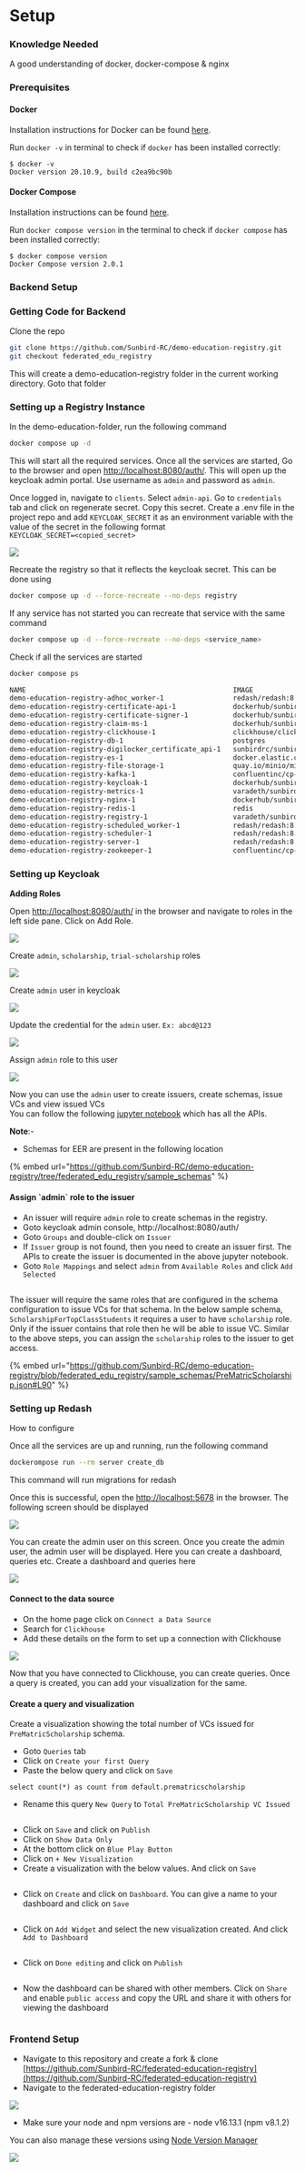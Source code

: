 # Setup

### Knowledge Needed

A good understanding of docker, docker-compose & nginx

### Prerequisites

#### Docker

Installation instructions for Docker can be found [here](https://docs.docker.com/engine/install/).

Run `docker -v` in terminal to check if `docker` has been installed correctly:

```
$ docker -v
Docker version 20.10.9, build c2ea9bc90b
```

#### Docker Compose

Installation instructions can be found [here](https://docs.docker.com/compose/install/).

Run `docker compose version` in the terminal to check if `docker compose` has been installed correctly:

```
$ docker compose version
Docker Compose version 2.0.1
```

### Backend Setup <a href="#_btcqa01b80kx" id="_btcqa01b80kx"></a>

### Getting Code for Backend <a href="#_pjvmd0ibetjy" id="_pjvmd0ibetjy"></a>

Clone the repo

```bash
git clone https://github.com/Sunbird-RC/demo-education-registry.git
git checkout federated_edu_registry
```

This will create a demo-education-registry folder in the current working directory. Goto that folder

### Setting up a Registry Instance <a href="#_5l1lkhqaq9ey" id="_5l1lkhqaq9ey"></a>

In the demo-education-folder, run the following command

```bash
docker compose up -d
```

This will start all the required services. Once all the services are started, Go to the browser and open [http://localhost:8080/auth/](http://localhost:8080/auth/). This will open up the keycloak admin portal. Use username as `admin` and password as `admin`.

Once logged in, navigate to `clients`. Select `admin-api`. Go to `credentials` tab and click on regenerate secret. Copy this secret. Create a .env file in the project repo and add `KEYCLOAK_SECRET` it as an environment variable with the value of the secret in the following format\
`KEYCLOAK_SECRET=<copied_secret>`

![](../../../.gitbook/assets/0.png)

Recreate the registry so that it reflects the keycloak secret. This can be done using&#x20;

```bash
docker compose up -d --force-recreate --no-deps registry
```

If any service has not started you can recreate that service with the same command

```bash
docker compose up -d --force-recreate --no-deps <service_name>
```

Check if all the services are started

```bash
docker compose ps
```

```bash
NAME                                                   IMAGE                                                  COMMAND                  SERVICE                      CREATED              STATUS                                 PORTS
demo-education-registry-adhoc_worker-1                 redash/redash:8.0.0.b32245                             "/app/bin/docker-ent…"   adhoc_worker                 About a minute ago   Up About a minute                      5000/tcp
demo-education-registry-certificate-api-1              dockerhub/sunbird-rc-certificate-api                   "docker-entrypoint.s…"   certificate-api              17 hours ago         Up 17 hours (healthy)                  0.0.0.0:8078->8078/tcp, :::8078->8078/tcp
demo-education-registry-certificate-signer-1           dockerhub/sunbird-rc-certificate-signer                "docker-entrypoint.s…"   certificate-signer           17 hours ago         Up 17 hours (healthy)                  0.0.0.0:8079->8079/tcp, :::8079->8079/tcp
demo-education-registry-claim-ms-1                     dockerhub/sunbird-rc-claim-ms:v0.0.13                  "java -jar /app.jar"     claim-ms                     About a minute ago   Up About a minute                      0.0.0.0:8082->8082/tcp, :::8082->8082/tcp
demo-education-registry-clickhouse-1                   clickhouse/clickhouse-server:head-alpine               "/entrypoint.sh"         clickhouse                   17 hours ago         Up 17 hours (healthy)                  8123/tcp, 9009/tcp, 0.0.0.0:9004->9000/tcp, :::9004->9000/tcp
demo-education-registry-db-1                           postgres                                               "docker-entrypoint.s…"   db                           About a minute ago   Up About a minute                      0.0.0.0:5432->5432/tcp, :::5432->5432/tcp
demo-education-registry-digilocker_certificate_api-1   sunbirdrc/sunbird-rc-digilocker-certificate-api        "/go/main"               digilocker_certificate_api   About a minute ago   Up About a minute                      8086/tcp, 0.0.0.0:8087->8087/tcp, :::8087->8087/tcp
demo-education-registry-es-1                           docker.elastic.co/elasticsearch/elasticsearch:7.10.1   "/tini -- /usr/local…"   es                           17 hours ago         Up 17 hours (healthy)                  0.0.0.0:9200->9200/tcp, :::9200->9200/tcp, 0.0.0.0:9300->9300/tcp, :::9300->9300/tcp
demo-education-registry-file-storage-1                 quay.io/minio/minio                                    "/usr/bin/docker-ent…"   file-storage                 17 hours ago         Up 17 hours (healthy)                  0.0.0.0:9003->9000/tcp, :::9003->9000/tcp, 0.0.0.0:9002->9001/tcp, :::9002->9001/tcp
demo-education-registry-kafka-1                        confluentinc/cp-kafka:latest                           "/etc/confluent/dock…"   kafka                        17 hours ago         Up 17 hours (unhealthy)                0.0.0.0:9092->9092/tcp, :::9092->9092/tcp
demo-education-registry-keycloak-1                     dockerhub/sunbird-rc-keycloak:nonce                    "/opt/jboss/tools/do…"   keycloak                     About a minute ago   Up About a minute (health: starting)   0.0.0.0:8080->8080/tcp, :::8080->8080/tcp, 0.0.0.0:9990->9990/tcp, :::9990->9990/tcp, 8443/tcp
demo-education-registry-metrics-1                      varadeth/sunbird-rc-metrics:metrics                    "/app/metrics/metric…"   metrics                      17 hours ago         Up 2 minutes                           0.0.0.0:8070->8070/tcp, :::8070->8070/tcp
demo-education-registry-nginx-1                        dockerhub/sunbird-rc-nginx                             "/docker-entrypoint.…"   nginx                        About a minute ago   Restarting (1) 26 seconds ago
demo-education-registry-redis-1                        redis                                                  "docker-entrypoint.s…"   redis                        17 hours ago         Up 17 hours                            0.0.0.0:6379->6379/tcp, :::6379->6379/tcp
demo-education-registry-registry-1                     varadeth/sunbird-rc-core:metrics                       "java -Xms1024m -Xmx…"   registry                     About a minute ago   Up About a minute                      0.0.0.0:8081->8081/tcp, :::8081->8081/tcp
demo-education-registry-scheduled_worker-1             redash/redash:8.0.0.b32245                             "/app/bin/docker-ent…"   scheduled_worker             About a minute ago   Up About a minute                      5000/tcp
demo-education-registry-scheduler-1                    redash/redash:8.0.0.b32245                             "/app/bin/docker-ent…"   scheduler                    About a minute ago   Up About a minute                      5000/tcp
demo-education-registry-server-1                       redash/redash:8.0.0.b32245                             "/app/bin/docker-ent…"   server                       About a minute ago   Up About a minute                      0.0.0.0:5678->5000/tcp, :::5678->5000/tcp
demo-education-registry-zookeeper-1                    confluentinc/cp-zookeeper:latest                       "/etc/confluent/dock…"   zookeeper                    17 hours ago         Up 17 hours                            2888/tcp, 0.0.0.0:2181->2181/tcp, :::2181->2181/tcp, 3888/tcp
```

### Setting up Keycloak <a href="#_9kf7tx8j3sxx" id="_9kf7tx8j3sxx"></a>

**Adding Roles**

Open [http://localhost:8080/auth/](http://localhost:8080/auth/) in the browser and navigate to roles in the left side pane. Click on Add Role.

![](<../../../.gitbook/assets/1 (1).png>)

Create `admin`, `scholarship`, `trial-scholarship` roles

![](../../../.gitbook/assets/2.png)

Create `admin` user in keycloak

![](../../../.gitbook/assets/3.png)

Update the credential for the `admin` user. `Ex: abcd@123`

![](<../../../.gitbook/assets/4 (1).png>)

Assign `admin` role to this user

![](../../../.gitbook/assets/5.png)

Now you can use the `admin` user to create issuers, create schemas, issue VCs and view issued VCs\
You can follow the following [jupyter notebook](https://github.com/varadeth/demo-education-registry/blob/issue\_624\_backend\_eer\_docs/issuance.ipynb) which has all the APIs.

**Note**:-

* Schemas for EER are present in the following location

{% embed url="https://github.com/Sunbird-RC/demo-education-registry/tree/federated_edu_registry/sample_schemas" %}

#### Assign \`admin\` role to the issuer

* An issuer will require `admin` role to create schemas in the registry.
* Goto keycloak admin console, http://localhost:8080/auth/
* Goto `Groups` and double-click on `Issuer`
* If `Issuer` group is not found, then you need to create an issuer first. The APIs to create the issuer is documented in the above jupyter notebook.
* Goto `Role Mappings` and select `admin` from `Available Roles` and click `Add Selected`

<figure><img src="../../../.gitbook/assets/Screenshot 2023-05-25 at 10.56.30 AM.png" alt=""><figcaption></figcaption></figure>

The issuer will require the same roles that are configured in the schema configuration to issue VCs for that schema. In the below sample schema, `ScholarshipForTopClassStudents` it requires a user to have `scholarship` role. Only if the issuer contains that role then he will be able to issue VC. Similar to the above steps, you can assign the `scholarship` roles to the issuer to get access.&#x20;

{% embed url="https://github.com/Sunbird-RC/demo-education-registry/blob/federated_edu_registry/sample_schemas/PreMatricScholarship.json#L90" %}

### Setting up Redash <a href="#_cf0y99rd0e19" id="_cf0y99rd0e19"></a>

How to configure

Once all the services are up and running, run the following command

```bash
dockerompose run --rm server create_db
```

This command will run migrations for redash

Once this is successful, open the [http://localhost:5678](http://localhost:5678) in the browser. The following screen should be displayed

![](../../../.gitbook/assets/6.png)

You can create the admin user on this screen. Once you create the admin user, the admin user will be displayed. Here you can create a dashboard, queries etc. Create a dashboard and queries here

![](../../../.gitbook/assets/7.png)

#### Connect to the data source

* On the home page click on `Connect a Data Source`
* Search for `Clickhouse`
* Add these details on the form to set up a connection with Clickhouse

![](../../../.gitbook/assets/9.png)

Now that you have connected to Clickhouse, you can create queries. Once a query is created, you can add your visualization for the same.

#### Create a query and visualization

Create a visualization showing the total number of VCs issued for `PreMatricScholarship` schema.

* Goto `Queries` tab
* Click on `Create your first Query`
* Paste the below query and click on `Save`

`select count(*) as count from default.prematricscholarship`

* Rename this query `New Query` to `Total PreMatricScholarship VC Issued`&#x20;

<figure><img src="../../../.gitbook/assets/Screenshot 2023-05-25 at 12.20.13 PM.png" alt=""><figcaption></figcaption></figure>

* Click on `Save` and click on `Publish`
* Click on `Show Data Only`
* At the bottom click on `Blue Play Button`
* Click on `+ New Visualization`
* Create a visualization with the below values. And click on `Save`

<figure><img src="../../../.gitbook/assets/Screenshot 2023-05-25 at 12.27.35 PM.png" alt=""><figcaption></figcaption></figure>

*   Click on `Create` and click on `Dashboard`. You can give a name to your dashboard and click on `Save`

    <figure><img src="../../../.gitbook/assets/Screenshot 2023-05-25 at 12.15.09 PM.png" alt=""><figcaption></figcaption></figure>
* Click on `Add Widget` and select the new visualization created. And click `Add to Dashboard`

<figure><img src="../../../.gitbook/assets/Screenshot 2023-05-25 at 12.30.38 PM (1).png" alt=""><figcaption></figcaption></figure>

* Click on `Done editing` and click on `Publish`

<figure><img src="../../../.gitbook/assets/Screenshot 2023-05-25 at 12.32.27 PM.png" alt=""><figcaption></figcaption></figure>

*   Now the dashboard can be shared with other members. Click on `Share` and enable `public access` and copy the URL and share it with others for viewing the dashboard

    <figure><img src="../../../.gitbook/assets/Screenshot 2023-05-25 at 12.33.26 PM.png" alt=""><figcaption></figcaption></figure>



### Frontend Setup <a href="#_lcjuuta90ki" id="_lcjuuta90ki"></a>

* Navigate to this repository and create a fork & clone [https://github.com/Sunbird-RC/federated-education-registry](https://github.com/Sunbird-RC/federated-education-registry)
* Navigate to the federated-education-registry folder

![](../../../.gitbook/assets/15.png)

* Make sure your node and npm versions are - node v16.13.1 (npm v8.1.2)

You can also manage these versions using [Node Version Manager](https://www.freecodecamp.org/news/node-version-manager-nvm-install-guide/)

![](../../../.gitbook/assets/16.png)
